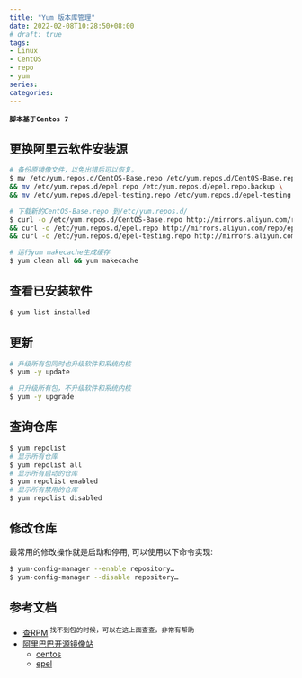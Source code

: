 ```yaml
---
title: "Yum 版本库管理"
date: 2022-02-08T10:28:50+08:00
# draft: true
tags:
- Linux
- CentOS
- repo
- yum
series:
categories:
---
```


**`脚本基于Centos 7`**

## 更换阿里云软件安装源

```bash
# 备份原镜像文件，以免出错后可以恢复。
$ mv /etc/yum.repos.d/CentOS-Base.repo /etc/yum.repos.d/CentOS-Base.repo.backup \
&& mv /etc/yum.repos.d/epel.repo /etc/yum.repos.d/epel.repo.backup \
&& mv /etc/yum.repos.d/epel-testing.repo /etc/yum.repos.d/epel-testing.repo.backup

# 下载新的CentOS-Base.repo 到/etc/yum.repos.d/
$ curl -o /etc/yum.repos.d/CentOS-Base.repo http://mirrors.aliyun.com/repo/Centos-7.repo \
&& curl -o /etc/yum.repos.d/epel.repo http://mirrors.aliyun.com/repo/epel-7.repo \
&& curl -o /etc/yum.repos.d/epel-testing.repo http://mirrors.aliyun.com/repo/epel-testing.repo

# 运行yum makecache生成缓存
$ yum clean all && yum makecache
```

## 查看已安装软件

```bash
$ yum list installed
```

## 更新

```bash
# 升级所有包同时也升级软件和系统内核
$ yum -y update

# 只升级所有包，不升级软件和系统内核
$ yum -y upgrade
```

## 查询仓库

```bash
$ yum repolist
# 显示所有仓库
$ yum repolist all
# 显示所有启动的仓库
$ yum repolist enabled
# 显示所有禁用的仓库
$ yum repolist disabled
```

## 修改仓库

最常用的修改操作就是启动和停用, 可以使用以下命令实现:

```bash
$ yum-config-manager --enable repository…
$ yum-config-manager --disable repository…
```

##  参考文档

- [查RPM](https://crpm.cn/) <sup>找不到包的时候，可以在这上面查查，非常有帮助</sup>
- [阿里巴巴开源镜像站](https://developer.aliyun.com/mirror/)
    - [centos](https://developer.aliyun.com/mirror/centos)
    - [epel](https://developer.aliyun.com/mirror/epel)